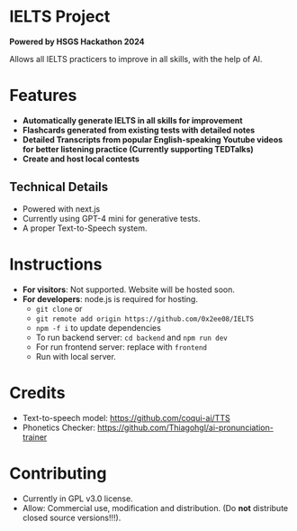 

# IELTS Project
**Powered by HSGS Hackathon 2024**

Allows all IELTS practicers to improve in all skills, with the help of AI.
# Features

- **Automatically generate IELTS in all skills for improvement**
- **Flashcards generated from existing tests with detailed notes**
- **Detailed Transcripts from popular English-speaking Youtube videos for better listening practice (Currently supporting TEDTalks)**
- **Create and host local contests**

## Technical Details
- Powered with next.js
- Currently using GPT-4 mini for generative tests.
- A proper Text-to-Speech system.

# Instructions

 - **For visitors**: Not supported. Website will be hosted soon.
 - **For developers**: node.js is required for hosting.
	 - `git clone`  or 
	 - `git remote add origin https://github.com/0x2ee08/IELTS`
	 - `npm -f i` to update dependencies
	 - To run backend server: `cd backend` and `npm run dev`
	 - For run frontend server: replace with `frontend`
	 - Run with local server.

# Credits
- Text-to-speech model: https://github.com/coqui-ai/TTS
- Phonetics Checker: https://github.com/Thiagohgl/ai-pronunciation-trainer

# Contributing
- Currently in GPL v3.0 license.
- Allow: Commercial use, modification and distribution.
(Do **not** distribute closed source versions!!!).
